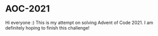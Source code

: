 # AOC-2021
Hi everyone :) This is my attempt on solving Advent of Code 2021. I am definitely hoping to finish this challenge!

